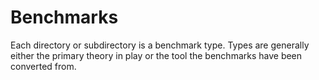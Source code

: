 # Benchmarks
Each directory or subdirectory is a benchmark type. Types are generally either the primary theory in play
or the tool the benchmarks have been converted from.
